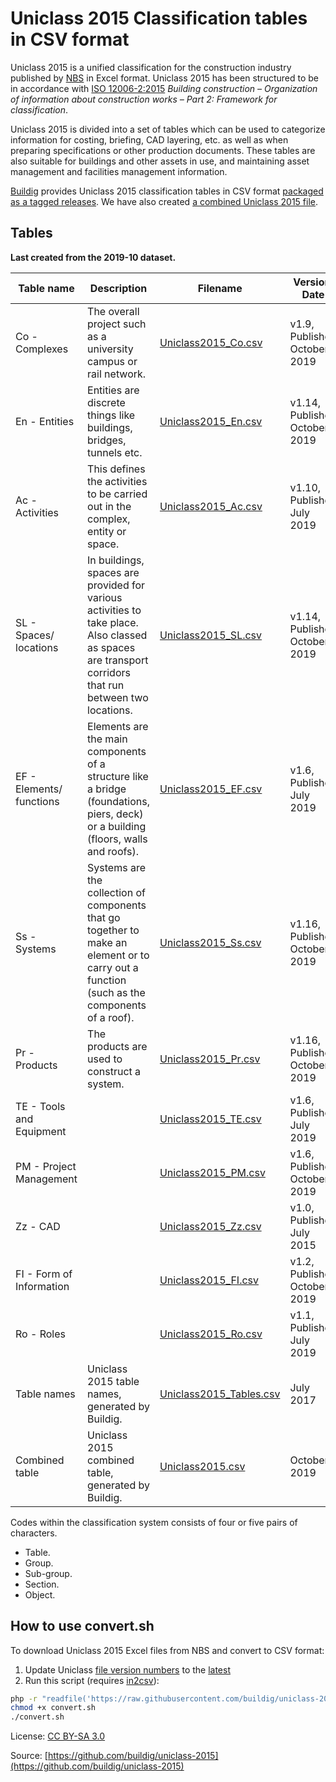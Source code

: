 # Uniclass 2015 Classification tables in CSV format

Uniclass 2015 is a unified classification for the construction industry published by [NBS](https://toolkit.thenbs.com/articles/classification) in Excel format. Uniclass 2015 has been structured to be in accordance with [ISO 12006-2:2015](https://www.iso.org/standard/61753.html) *Building construction – Organization of information about construction works – Part 2: Framework for classification*.

Uniclass 2015 is divided into a set of tables which can be used to categorize information for costing, briefing, CAD layering, etc. as well as when preparing specifications or other production documents. These tables are also suitable for buildings and other assets in use, and maintaining asset management and facilities management information.

[Buildig](http://buildig.com/) provides Uniclass 2015 classification tables in CSV format [packaged as a tagged releases](https://github.com/buildig/uniclass-2015/releases). We have also created [a combined Uniclass 2015 file](Uniclass2015.csv).

## Tables

**Last created from the 2019-10 dataset.**

Table name | Description | Filename | Version, Date
--- | --- | --- | ---
Co - Complexes | The overall project such as a university campus or rail network. | [Uniclass2015_Co.csv](Uniclass2015_Co.csv) | v1.9, Published October 2019
En - Entities | Entities are discrete things like buildings, bridges, tunnels etc. | [Uniclass2015_En.csv](Uniclass2015_En.csv) | v1.14, Published October 2019
Ac - Activities | This defines the activities to be carried out in the complex, entity or space. | [Uniclass2015_Ac.csv](Uniclass2015_Ac.csv) | v1.10, Published July 2019
SL - Spaces/ locations | In buildings, spaces are provided for various activities to take place. Also classed as spaces are transport corridors that run between two locations. | [Uniclass2015_SL.csv](Uniclass2015_SL.csv) | v1.14, Published October 2019
EF - Elements/ functions | Elements are the main components of a structure like a bridge (foundations, piers, deck) or a building (floors, walls and roofs). | [Uniclass2015_EF.csv](Uniclass2015_EF.csv) | v1.6, Published July 2019
Ss - Systems | Systems are the collection of components that go together to make an element or to carry out a function (such as the components of a roof). | [Uniclass2015_Ss.csv](Uniclass2015_Ss.csv) | v1.16, Published October 2019
Pr - Products | The products are used to construct a system. | [Uniclass2015_Pr.csv](Uniclass2015_Pr.csv) | v1.16, Published October 2019
TE - Tools and Equipment |  | [Uniclass2015_TE.csv](Uniclass2015_TE.csv) | v1.6, Published July 2019
PM - Project Management |  | [Uniclass2015_PM.csv](Uniclass2015_PM.csv) | v1.6, Published October 2019
Zz - CAD |  | [Uniclass2015_Zz.csv](Uniclass2015_Zz.csv) | v1.0, Published July 2015
FI - Form of Information |  | [Uniclass2015_FI.csv](Uniclass2015_FI.csv) | v1.2, Published October 2019
Ro - Roles |  | [Uniclass2015_Ro.csv](Uniclass2015_Ro.csv) | v1.1, Published July 2019
Table names | Uniclass 2015 table names, generated by Buildig. | [Uniclass2015_Tables.csv](Uniclass2015_Tables.csv) | July 2017
Combined table | Uniclass 2015 combined table, generated by Buildig. | [Uniclass2015.csv](Uniclass2015.csv) | October 2019

Codes within the classification system consists of four or five pairs of characters.

- Table.
- Group.
- Sub-group.
- Section.
- Object.

## How to use convert.sh

To download Uniclass 2015 Excel files from NBS and convert to CSV format:

1. Update Uniclass [file version numbers](convert.sh#L10-L22) to the [latest](https://toolkit.thenbs.com/articles/classification)
2. Run this script (requires [in2csv](https://csvkit.readthedocs.io/en/1.0.3/scripts/in2csv.html)):

```sh
php -r "readfile('https://raw.githubusercontent.com/buildig/uniclass-2015/master/convert.sh');" > convert.sh
chmod +x convert.sh
./convert.sh
```

License: [CC BY-SA 3.0](https://creativecommons.org/licenses/by-sa/3.0/)

Source: [https://github.com/buildig/uniclass-2015](https://github.com/buildig/uniclass-2015)
